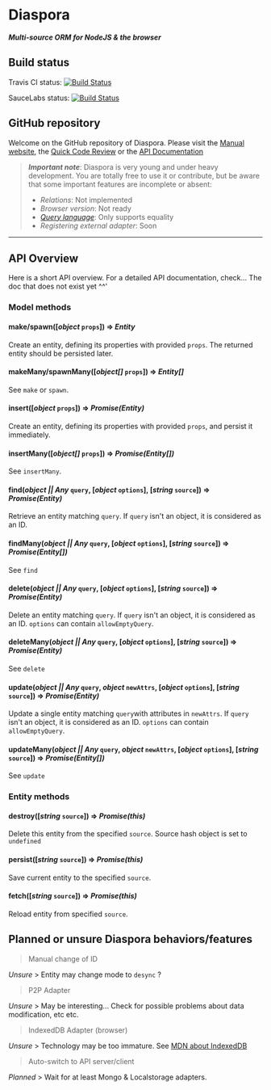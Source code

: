 # Diaspora

***Multi-source ORM for NodeJS & the browser***

## Build status

Travis CI status: [![Build Status](https://travis-ci.org/GerkinDev/Diaspora.svg?branch=master)](https://travis-ci.org/GerkinDev/Diaspora)

SauceLabs status: [![Build Status](https://saucelabs.com/browser-matrix/Gerkin.svg)](https://saucelabs.com/beta/builds/f5a220edee214a9b81d09239a6314e12)

## GitHub repository

Welcome on the GitHub repository of Diaspora. Please visit the [Manual website](https://diaspora.ithoughts.io/), the [Quick Code Review](https://diaspora.ithoughts.io/docco/index.html) or the [API Documentation](https://diaspora.ithoughts.io/jsdoc/index.html)

> ***Important note***: Diaspora is very young and under heavy development. You are totally free to use it or contribute, but be aware that some important features are incomplete or absent:
>
> * *Relations*: Not implemented
> * *Browser version*: Not ready
> * *[Query language](https://diaspora.ithoughts.io/query-language)*: Only supports equality
> * *Registering external adapter*: Soon

---

## API Overview

Here is a short API overview. For a detailed API documentation, check... The doc that does not exist yet ^^'

### Model methods

#### make/spawn([*object* `props`]) => *Entity*

Create an entity, defining its properties with provided `props`. The returned entity should be persisted later.

#### makeMany/spawnMany([*object[]* `props`]) => *Entity[]*

See `make` or `spawn`.

#### insert([*object* `props`]) => *Promise(Entity)*

Create an entity, defining its properties with provided `props`, and persist it immediately.

#### insertMany([*object[]* `props`]) => *Promise(Entity[])*

See `insertMany`.

#### find(*object || Any* `query`, [*object* `options`], [*string* `source`]) => *Promise(Entity)*

Retrieve an entity matching `query`. If `query` isn't an object, it is considered as an ID.

#### findMany(*object || Any* `query`, [*object* `options`], [*string* `source`]) => *Promise(Entity[])*

See `find`

#### delete(*object || Any* `query`, [*object* `options`], [*string* `source`]) => *Promise(Entity)*

Delete an entity matching `query`. If `query` isn't an object, it is considered as an ID. `options` can contain `allowEmptyQuery`.

#### deleteMany(*object || Any* `query`, [*object* `options`], [*string* `source`]) => *Promise(Entity)*

See `delete`

#### update(*object || Any* `query`, *object* `newAttrs`, [*object* `options`], [*string* `source`]) => *Promise(Entity)*

Update a single entity matching `query`with attributes in `newAttrs`. If `query` isn't an object, it is considered as an ID. `options` can contain `allowEmptyQuery`.

#### updateMany(*object || Any* `query`, *object* `newAttrs`, [*object* `options`], [*string* `source`]) => *Promise(Entity[])*

See `update`

### Entity methods

#### destroy([*string* `source`]) => *Promise(this)*

Delete this entity from the specified `source`. Source hash object is set to `undefined`

#### persist([*string* `source`]) => *Promise(this)*

Save current entity to the specified `source`.

#### fetch([*string* `source`]) => *Promise(this)*

Reload entity from specified `source`.

## Planned or unsure Diaspora behaviors/features

> Manual change of ID

*Unsure* > Entity may change mode to `desync` ?

> P2P Adapter

*Unsure* > May be interesting... Check for possible problems about data modification, etc etc.

> IndexedDB Adapter (browser)

*Unsure* > Technology may be too immature. See [MDN about IndexedDB](https://developer.mozilla.org/en-US/docs/Web/API/IndexedDB_API)

> Auto-switch to API server/client

*Planned* > Wait for at least Mongo & Localstorage adapters.